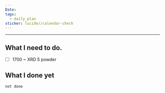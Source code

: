 ```yaml
---
Date: 
tags:
  - daily_plan
sticker: lucide//calendar-check
---
```

---
## What I need to do.

- [ ] 1700 ~ XRD 5 powder



## What I done yet
```tasks
not done
```
